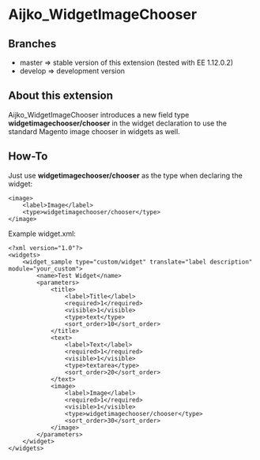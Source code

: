 Aijko_WidgetImageChooser
========================

## Branches

* master => stable version of this extension (tested with EE 1.12.0.2)
* develop => development version

## About this extension

Aijko_WidgetImageChooser introduces a new field type **widgetimagechooser/chooser** in the widget declaration to use the
standard Magento image chooser in widgets as well.

## How-To

Just use **widgetimagechooser/chooser** as the type when declaring the widget:

    <image>
        <label>Image</label>
        <type>widgetimagechooser/chooser</type>
    </image>


Example widget.xml:

    <?xml version="1.0"?>
    <widgets>
        <widget_sample type="custom/widget" translate="label description" module="your_custom">
            <name>Test Widget</name>
            <parameters>
                <title>
                    <label>Title</label>
                    <required>1</required>
                    <visible>1</visible>
                    <type>text</type>
                    <sort_order>10</sort_order>
                </title>
                <text>
                    <label>Text</label>
                    <required>1</required>
                    <visible>1</visible>
                    <type>textarea</type>
                    <sort_order>20</sort_order>
                </text>
                <image>
                    <label>Image</label>
                    <required>1</required>
                    <visible>1</visible>
                    <type>widgetimagechooser/chooser</type>
                    <sort_order>30</sort_order>
                </image>
            </parameters>
        </widget>
    </widgets>